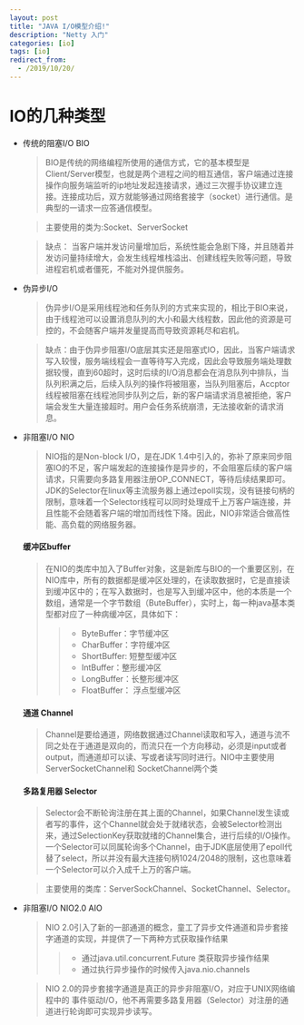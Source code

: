 ```yaml
---
layout: post
title: "JAVA I/O模型介绍!"
description: "Netty 入门"
categories: [io]
tags: [io]
redirect_from:
  - /2019/10/20/
---
```

# IO的几种类型
  * 传统的阻塞I/O BIO
    > BIO是传统的网络编程所使用的通信方式，它的基本模型是Client/Server模型，也就是两个进程之间的相互通信，客户端通过连接操作向服务端监听的ip地址发起连接请求，通过三次握手协议建立连接。连接成功后，双方就能够通过网络套接字（socket）进行通信。是典型的一请求一应答通信模型。
  
    > 主要使用的类为:Socket、ServerSocket

    > 缺点： 当客户端并发访问量增加后，系统性能会急剧下降，并且随着并发访问量持续增大，会发生线程堆栈溢出、创建线程失败等问题，导致进程宕机或者僵死，不能对外提供服务。
  * 伪异步I/O
    > 伪异步I/O是采用线程池和任务队列的方式来实现的，相比于BIO来说，由于线程池可以设置消息队列的大小和最大线程数，因此他的资源是可控的，不会随客户端并发量提高而导致资源耗尽和宕机。

    > 缺点：由于伪异步阻塞I/O底层其实还是阻塞式IO，因此，当客户端请求写入较慢，服务端线程会一直等待写入完成，因此会导致服务端处理数据较慢，直到60超时，这时后续的I/O消息都会在消息队列中排队，当队列积满之后，后续入队列的操作将被阻塞，当队列阻塞后，Accptor线程被阻塞在线程池同步队列之后，新的客户端请求消息被拒绝，客户端会发生大量连接超时。用户会任务系统崩溃，无法接收新的请求消息。
  * 非阻塞I/O NIO
    > NIO指的是Non-block I/O，是在JDK 1.4中引入的，弥补了原来同步阻塞IO的不足，客户端发起的连接操作是异步的，不会阻塞后续的客户端请求，只需要向多路复用器注册OP_CONNECT，等待后续结果即可。JDK的Selector在linux等主流服务器上通过epoll实现，没有链接句柄的限制，意味着一个Selector线程可以同时处理成千上万客户端连接，并且性能不会随着客户端的增加而线性下降。因此，NIO非常适合做高性能、高负载的网络服务器。
    
    #### 缓冲区buffer ####
    > 在NIO的类库中加入了Buffer对象，这是新库与BIO的一个重要区别，在NIO库中，所有的数据都是缓冲区处理的，在读取数据时，它是直接读到缓冲区中的；在写入数据时，也是写入到缓冲区中，他的本质是一个数组，通常是一个字节数组（ButeBuffer），实时上，每一种java基本类型都对应了一种病缓冲区，具体如下：
    >> * ByteBuffer：字节缓冲区
    >> *  CharBuffer：字符缓冲区
    >> * ShortBuffer: 短整型缓冲区
    >> * IntBuffer：整形缓冲区
    >> * LongBuffer：长整形缓冲区
    >> * FloatBuffer： 浮点型缓冲区 

    #### 通道 Channel ####
    > Channel是要给通道，网络数据通过Channel读取和写入，通道与流不同之处在于通道是双向的，而流只在一个方向移动，必须是input或者output，而通道却可以读、写或者读写同时进行。NIO中主要使用ServerSocketChannel和 SocketChannel两个类
    
    #### 多路复用器 Selector ####
    > Selector会不断轮询注册在其上面的Channel，如果Channel发生读或者写的事件，这个Channel就会处于就绪状态，会被Selector检测出来，通过SelectionKey获取就绪的Channel集合，进行后续的I/O操作。一个Selector可以同属轮询多个Channel，由于JDK底层使用了epoll代替了select，所以并没有最大连接句柄1024/2048的限制，这也意味着一个Selector可以介入成千上万的客户端。

     > 主要使用的类库：ServerSockChannel、SocketChannel、Selector。
  * 非阻塞I/O NIO2.0 AIO
    > NIO 2.0引入了新的一部通道的概念，童工了异步文件通道和异步套接字通道的实现，并提供了一下两种方式获取操作结果
    >>* 通过java.util.concurrent.Future 类获取异步操作结果 
    >>* 通过执行异步操作的时候传入java.nio.channels
    
    > NIO 2.0的异步套接字通道是真正的异步非阻塞I/O，对应于UNIX网络编程中的 事件驱动I/O，他不再需要多路复用器（Selector）对注册的通道进行轮询即可实现异步读写。



